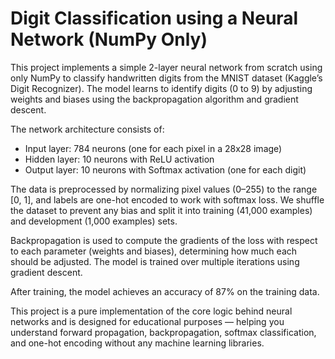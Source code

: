 #  Digit Classification using a Neural Network (NumPy Only)

This project implements a simple 2-layer neural network from scratch using only NumPy to classify handwritten digits from the MNIST dataset (Kaggle’s Digit Recognizer). The model learns to identify digits (0 to 9) by adjusting weights and biases using the backpropagation algorithm and gradient descent.

The network architecture consists of:
- Input layer: 784 neurons (one for each pixel in a 28x28 image)
- Hidden layer: 10 neurons with ReLU activation
- Output layer: 10 neurons with Softmax activation (one for each digit)

The data is preprocessed by normalizing pixel values (0–255) to the range [0, 1], and labels are one-hot encoded to work with softmax loss. We shuffle the dataset to prevent any bias and split it into training (41,000 examples) and development (1,000 examples) sets.

Backpropagation is used to compute the gradients of the loss with respect to each parameter (weights and biases), determining how much each should be adjusted. The model is trained over multiple iterations using gradient descent.

After training, the model achieves an accuracy of 87% on the training data.

This project is a pure implementation of the core logic behind neural networks and is designed for educational purposes — helping you understand forward propagation, backpropagation, softmax classification, and one-hot encoding without any machine learning libraries.
